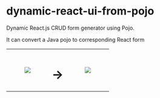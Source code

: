 # dynamic-react-ui-from-pojo

Dynamic React.js CRUD form generator using Pojo.

It can convert a Java pojo to corresponding React form

<table><tbody><tr><td><figure class="image"><img src="https://user-images.githubusercontent.com/712304/92328192-8cf99800-f07c-11ea-89dc-5e934b303f2b.png"></figure></td><td><h1><strong>→</strong></h1></td><td><figure class="image"><img src="https://user-images.githubusercontent.com/712304/92328262-085b4980-f07d-11ea-8616-6fef26cff742.png"></figure></td></tr></tbody></table>
